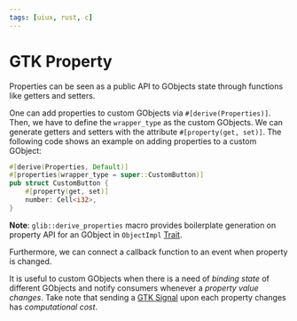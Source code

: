 ```yaml
---
tags: [uiux, rust, c]
---
```


# GTK Property

Properties can be seen as a public API to GObjects state through functions like
getters and setters.

One can add properties to custom GObjects via `#[derive(Properties)]`. Then, we
have to define the `wrapper_type` as the custom GObjects. We can generate
getters and setters with the attribute `#[property(get, set)]`. The following
code shows an example on adding properties to a custom GObject:

```rust
#[derive(Properties, Default)]
#[properties(wrapper_type = super::CustomButton)]
pub struct CustomButton {
    #[property(get, set)]
    number: Cell<i32>,
}
```

**Note**: `glib::derive_properties` macro provides boilerplate generation on
property API for an GObject in `ObjectImpl` [Trait](202204061235.md).

Furthermore, we can connect a callback function to an event when property is
changed.

It is useful to custom GObjects when there is a need of *binding state* of
different GObjects and notify consumers whenever a *property value changes*.
Take note that sending a [GTK Signal](202503112004.md) upon each property
changes has *computational cost*.
